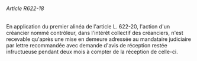 ###### Article R622-18

En application du premier alinéa de l'article L. 622-20, l'action d'un créancier nommé contrôleur, dans l'intérêt collectif des créanciers, n'est recevable qu'après une mise en demeure adressée au mandataire judiciaire par lettre recommandée avec demande d'avis de réception restée infructueuse pendant deux mois à compter de la réception de celle-ci.

